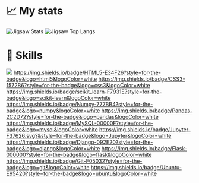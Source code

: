 # :chart_with_upwards_trend: My stats #

![Jigsaw Stats](https://github-readme-stats.vercel.app/api?username=1JigSaW&count_private=true&hide_border=true&show_icons=true&hide_title=true&theme=dark)
![Jigsaw Top Langs](https://github-readme-stats.vercel.app/api/top-langs/?username=1JigSaW&layout=compact&hide=php&hide_border=true&theme=dark)

# :muscle: Skills #

![](https://img.shields.io/badge/Python-FFD43B?style=for-the-badge&logo=python&logoColor=darkgreen) https://img.shields.io/badge/HTML5-E34F26?style=for-the-badge&logo=html5&logoColor=white https://img.shields.io/badge/CSS3-1572B6?style=for-the-badge&logo=css3&logoColor=white https://img.shields.io/badge/scikit_learn-F7931E?style=for-the-badge&logo=scikit-learn&logoColor=white https://img.shields.io/badge/Numpy-777BB4?style=for-the-badge&logo=numpy&logoColor=white https://img.shields.io/badge/Pandas-2C2D72?style=for-the-badge&logo=pandas&logoColor=white https://img.shields.io/badge/MySQL-00000F?style=for-the-badge&logo=mysql&logoColor=white https://img.shields.io/badge/Jupyter-F37626.svg?&style=for-the-badge&logo=Jupyter&logoColor=white https://img.shields.io/badge/Django-092E20?style=for-the-badge&logo=django&logoColor=white https://img.shields.io/badge/Flask-000000?style=for-the-badge&logo=flask&logoColor=white https://img.shields.io/badge/Git-F05032?style=for-the-badge&logo=git&logoColor=white https://img.shields.io/badge/Ubuntu-E95420?style=for-the-badge&logo=ubuntu&logoColor=white
